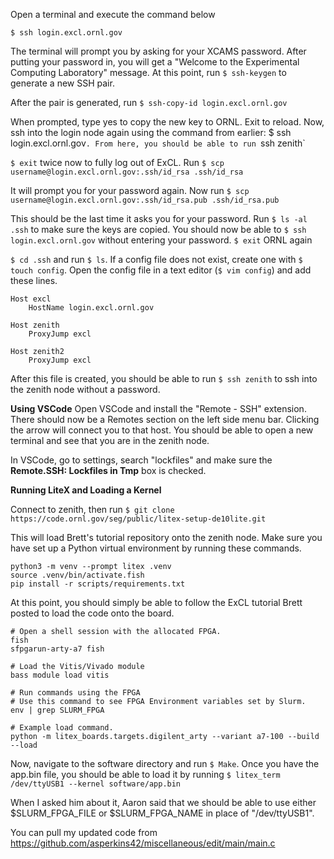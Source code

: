 Open a terminal and execute the command below

`$ ssh login.excl.ornl.gov`

The terminal will prompt you by asking for your XCAMS password. After putting your password in, you will get a "Welcome to the Experimental Computing Laboratory" message. At this point, run `$ ssh-keygen` to generate a new SSH pair. 

After the pair is generated, run `$ ssh-copy-id login.excl.ornl.gov`

When prompted, type yes to copy the new key to ORNL. Exit to reload. Now, ssh into the login node again using the command from earlier: $ ssh login.excl.ornl.gov`. From here, you should be able to run `ssh zenith`

`$ exit` twice now to fully log out of ExCL. Run `$ scp username@login.excl.ornl.gov:.ssh/id_rsa .ssh/id_rsa`

It will prompt you for your password again. Now run `$ scp username@login.excl.ornl.gov:.ssh/id_rsa.pub .ssh/id_rsa.pub`

This should be the last time it asks you for your password. Run `$ ls -al .ssh` to make sure the keys are copied. You should now be able to `$ ssh login.excl.ornl.gov` without entering your password. `$ exit` ORNL again

`$ cd .ssh` and run `$ ls`. If a config file does not exist, create one with `$ touch config`. Open the config file in a text editor (`$ vim config`) and add these lines.

```
Host excl
    HostName login.excl.ornl.gov

Host zenith
    ProxyJump excl 
    
Host zenith2
    ProxyJump excl 
```

After this file is created, you should be able to run `$ ssh zenith` to ssh into the zenith node without a password. 

**Using VSCode**
Open VSCode and install the "Remote - SSH" extension. There should now be a Remotes section on the left side menu bar. Clicking the arrow will connect you to that host. You should be able to open a new terminal and see that you are in the zenith node.

In VSCode, go to settings, search "lockfiles" and make sure the **Remote.SSH: Lockfiles in Tmp** box is checked. 

**Running LiteX and Loading a Kernel**

Connect to zenith, then run `$ git clone https://code.ornl.gov/seg/public/litex-setup-de10lite.git`

This will load Brett's tutorial repository onto the zenith node. Make sure you have set up a Python virtual environment by running these commands.

```
python3 -m venv --prompt litex .venv
source .venv/bin/activate.fish
pip install -r scripts/requirements.txt
```

At this point, you should simply be able to follow the ExCL tutorial Brett posted to load the code onto the board. 

```
# Open a shell session with the allocated FPGA.
fish
sfpgarun-arty-a7 fish

# Load the Vitis/Vivado module
bass module load vitis

# Run commands using the FPGA
# Use this command to see FPGA Environment variables set by Slurm.
env | grep SLURM_FPGA

# Example load command.
python -m litex_boards.targets.digilent_arty --variant a7-100 --build --load

```
Now, navigate to the software directory and run `$ Make`. Once you have the app.bin file, you should be able to load it by running `$ litex_term /dev/ttyUSB1 --kernel software/app.bin `

When I asked him about it, Aaron said that we should be able to use either $SLURM_FPGA_FILE or $SLURM_FPGA_NAME in place of "/dev/ttyUSB1". 

You can pull my updated code from https://github.com/asperkins42/miscellaneous/edit/main/main.c





